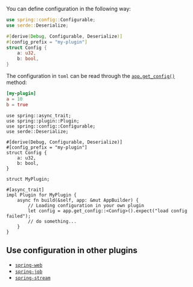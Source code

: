 You can define configuration in the following way:
```rust
use spring::config::Configurable;
use serde::Deserialize;

#[derive(Debug, Configurable, Deserialize)]
#[config_prefix = "my-plugin"]
struct Config {
    a: u32,
    b: bool,
}
```

The configuration in `toml` can be read through the [`app.get_config()`](https://docs.rs/spring/latest/spring/app/struct.AppBuilder.html#method.get_config) method:

```toml
[my-plugin]
a = 10
b = true
```

```rust, hl_lines=19
use spring::async_trait;
use spring::plugin::Plugin;
use spring::config::Configurable;
use serde::Deserialize;

#[derive(Debug, Configurable, Deserialize)]
#[config_prefix = "my-plugin"]
struct Config {
    a: u32,
    b: bool,
}

struct MyPlugin;

#[async_trait]
impl Plugin for MyPlugin {
    async fn build(&self, app: &mut AppBuilder) {
        // Loading configuration in your own plugin
        let config = app.get_config::<Config>().expect("load config failed");
        // do something...
    }
}
```

## Use configuration in other plugins

* [`spring-web`](https://spring-rs.github.io/docs/plugins/spring-web/#read-configuration)
* [`spring-job`](https://spring-rs.github.io/docs/plugins/spring-job/#read-configuration)
* [`spring-stream`](https://spring-rs.github.io/docs/plugins/spring-stream/#read-configuration)
